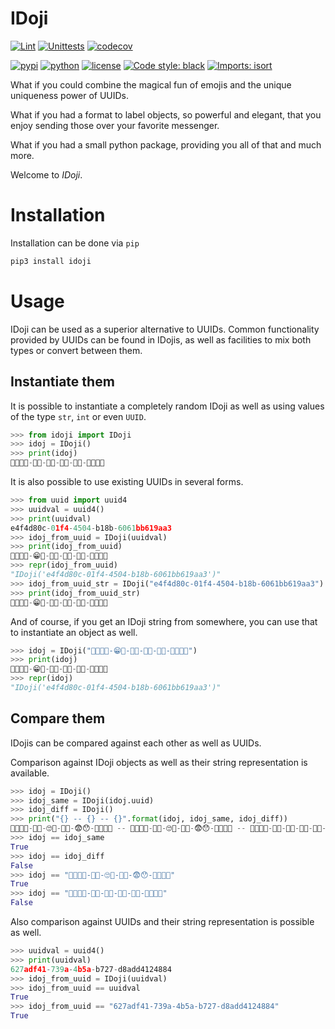 # IDoji

[![Lint](https://github.com/SteveCharleston/idoji/actions/workflows/lint.yaml/badge.svg)](https://github.com/SteveCharleston/idoji/actions/workflows/lint.yaml)
[![Unittests](https://github.com/SteveCharleston/idoji/actions/workflows/tests.yaml/badge.svg)](https://github.com/SteveCharleston/idoji/actions/workflows/tests.yaml)
[![codecov](https://codecov.io/gh/SteveCharleston/idoji/branch/master/graph/badge.svg?token=WTIMZT5852)](https://codecov.io/gh/SteveCharleston/idoji)

[![pypi](https://img.shields.io/pypi/v/idoji)](https://pypi.org/project/idoji/)
[![python](https://img.shields.io/pypi/pyversions/idoji)](https://pypi.org/project/idoji/)
[![license](https://img.shields.io/github/license/SteveCharleston/idoji)](https://github.com/SteveCharleston/idoji/blob/master/LICENSE)
[![Code style: black](https://img.shields.io/badge/code%20style-black-000000.svg)](https://github.com/psf/black)
[![Imports: isort](https://img.shields.io/badge/%20imports-isort-%231674b1?style=flat&labelColor=ef8336)](https://pycqa.github.io/isort/)


What if you could combine the magical fun of emojis and the unique uniqueness
power of UUIDs.

What if you had a format to label objects, so powerful and elegant, that you
enjoy sending those over your favorite messenger.

What if you had a small python package, providing you all of that and much more.

Welcome to *IDoji*.

# Installation
Installation can be done via `pip`
```sh
pip3 install idoji
```

# Usage

IDoji can be used as a superior alternative to UUIDs. Common
functionality provided by UUIDs can be found in IDojis, as well as facilities
to mix both types or convert between them.

## Instantiate them

It is possible to instantiate a completely random IDoji as well as using values
of the type `str`, `int` or even `UUID`.

```python
>>> from idoji import IDoji
>>> idoj = IDoji()
>>> print(idoj)
🦟🦄😗😅-🥽🦄-🙌🦩-🥳🥱-🧊🥖-🤭🦝🦲😒
```

It is also possible to use existing UUIDs in several forms.

```python
>>> from uuid import uuid4
>>> uuidval = uuid4()
>>> print(uuidval)
e4f4d80c-01f4-4504-b18b-6061bb619aa3
>>> idoj_from_uuid = IDoji(uuidval)
>>> print(idoj_from_uuid)
🦳🧃🦧😌-😁🧃-🙅😄-🦀🥙-🤜🤝-🦊🤝🥨🥱
>>> repr(idoj_from_uuid)
"IDoji('e4f4d80c-01f4-4504-b18b-6061bb619aa3')"
>>> idoj_from_uuid_str = IDoji("e4f4d80c-01f4-4504-b18b-6061bb619aa3")
>>> print(idoj_from_uuid_str)
🦳🧃🦧😌-😁🧃-🙅😄-🦀🥙-🤜🤝-🦊🤝🥨🥱
```

And of course, if you get an IDoji string from somewhere, you can use that to
instantiate an object as well.

```python
>>> idoj = IDoji("🦳🧃🦧😌-😁🧃-🙅😄-🦀🥙-🤜🤝-🦊🤝🥨🥱")
>>> print(idoj)
🦳🧃🦧😌-😁🧃-🙅😄-🦀🥙-🤜🤝-🦊🤝🥨🥱
>>> repr(idoj)
"IDoji('e4f4d80c-01f4-4504-b18b-6061bb619aa3')"
```

## Compare them

IDojis can be compared against each other as well as UUIDs.

Comparison against IDoji objects as well as their string representation is
available.

```python
>>> idoj = IDoji()
>>> idoj_same = IDoji(idoj.uuid)
>>> idoj_diff = IDoji()
>>> print("{} -- {} -- {}".format(idoj, idoj_same, idoj_diff))
🤪🦞🤳🥔-🦏🥎-🙄🦣-🦌😶-😨😯-🦹🦣😄🥞 -- 🤪🦞🤳🥔-🦏🥎-🙄🦣-🦌😶-😨😯-🦹🦣😄🥞 -- 🦪🤜🦒🦵-🤏🧃-🙋🥓-🥟🥧-🦁🦹-🥪😎🧡🦗
>>> idoj == idoj_same
True
>>> idoj == idoj_diff
False
>>> idoj == "🤪🦞🤳🥔-🦏🥎-🙄🦣-🦌😶-😨😯-🦹🦣😄🥞"
True
>>> idoj == "🦪🤜🦒🦵-🤏🧃-🙋🥓-🥟🥧-🦁🦹-🥪😎🧡🦗"
False
```

Also comparison against UUIDs and their string representation is possible as
well.

```python
>>> uuidval = uuid4()
>>> print(uuidval)
627adf41-739a-4b5a-b727-d8add4124884
>>> idoj_from_uuid = IDoji(uuidval)
>>> idoj_from_uuid == uuidval
True
>>> idoj_from_uuid == "627adf41-739a-4b5a-b727-d8add4124884"
True
```

